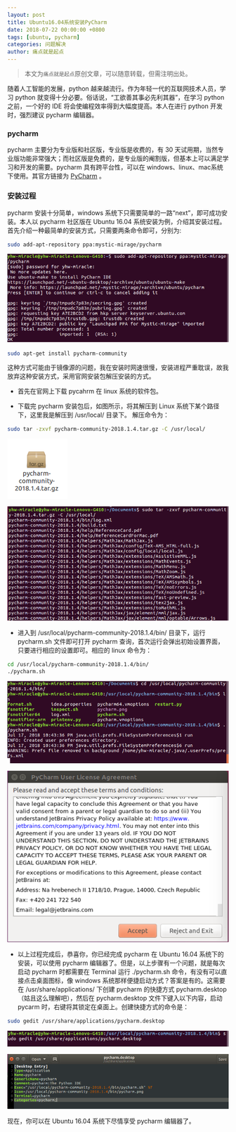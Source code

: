 ```yaml
---
layout: post
title: Ubuntu16.04系统安装PyCharm
date: 2018-07-22 00:00:00 +0800
tags: [ubuntu, pycharm]
categories: 问题解决
author: 痛点就是起点
---
```


> 本文为`痛点就是起点`原创文章，可以随意转载，但需注明出处。

随着人工智能的发展，python 越来越流行。作为年轻一代的互联网技术人员，学习 python 就变得十分必要。俗话说，“工欲善其事必先利其器”，在学习 python 之前，一个好的 IDE 将会使编程效率得到大幅度提高。本人在进行 python 开发时，强烈建议 pycharm 编辑器。

### pycharm
pycharm 主要分为专业版和社区版，专业版是收费的，有 30 天试用期，当然专业版功能非常强大；而社区版是免费的，是专业版的阉割版，但基本上可以满足学习和开发的需要。pycharm 具有跨平台性，可以在 windows、linux、mac系统下使用。其官方链接为 [PyCharm](https://www.jetbrains.com/pycharm/) 。

### 安装过程
pycharm 安装十分简单，windows 系统下只需要简单的一路“next”，即可成功安装。本人以 pycharm 社区版在 Ubuntu 16.04 系统安装为例，介绍其安装过程。首先介绍一种最简单的安装方式，只需要两条命令即可，分别为:

```bash
sudo add-apt-repository ppa:mystic-mirage/pycharm
```

![](/images/2018/XR6zLENFy4WAZlVAFkwFV3zs.png)


```bash
sudo apt-get install pycharm-community
```

这种方式可能由于镜像源的问题，我在安装时网速很慢，安装进程严重耽误，故我放弃这种安装方式，采用官网安装包解压安装的方式。

* 首先在官网上下载 pycahrm 在 linux 系统的软件包。

* 下载完 pycharm 安装包后，如图所示，将其解压到 Linux 系统下某个路径下，这里我是解压到 /usr/local/ 目录下。
解压命令为：

```bash
sudo tar -zxvf pycharm-community-2018.1.4.tar.gz -C /usr/local/
```

![](/images/2018/Db_FgbgW3ailrm2teuaryPNr.png)

![](/images/2018/zn8Nlp40rVrJz_opjSBIM4Nw.png)


* 进入到 /usr/local/pycharm-community-2018.1.4/bin/ 目录下，运行 pycharm.sh 文件即可打开 pycharm 查询，首次运行会弹出初始设置界面，只要进行相应的设置即可。相应的 linux 命令为：

```bash
cd /usr/local/pycharm-community-2018.1.4/bin/
./pycharm.sh
```

![](/images/2018/8e9jpPJWpDD2oPHIjE8vc9dS.png)

![](/images/2018/veNihRw8WdrlX_33KfW2Tw0J.png)


* 以上过程完成后，恭喜你，你已经完成 pycharm 在 Ubuntu 16.04 系统下的安装，可以使用 pycharm 编辑器了。但是，以上步骤有一个问题，就是每次启动 pycharm 时都需要在 Terminal 运行 ./pycharm.sh 命令，有没有可以直接点击桌面图标，像 windows 系统那样便捷启动方式？答案是有的。这需要在 /usr/share/applications/ 下创建 pycharm 的快捷方式 pycharm.desktop（姑且这么理解吧），然后在 pycharm.desktop 文件下键入以下内容，启动 pycarm 时，右键将其锁定在桌面上。创建快捷方式的命令是：

```bash
sudo gedit /usr/share/applications/pycharm.desktop
```

![](/images/2018/Y0YSUQcPIsaeHBNBj9pHlbJ0.png)

![](/images/2018/WeijxqZPKha2rOoCtuNFxGIf.png)


现在，你可以在 Ubuntu 16.04 系统下尽情享受 pycharm 编辑器了。
